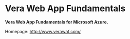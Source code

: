 Vera Web App Fundamentals
=========================

**Vera Web App Fundamentals for Microsoft Azure.**

Homepage: http://www.verawaf.com/


